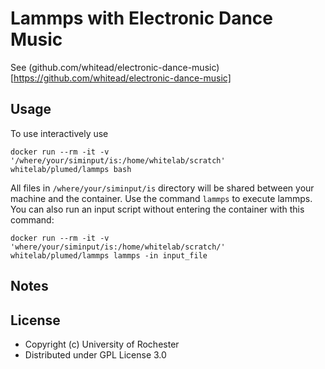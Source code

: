 Lammps with Electronic Dance Music
=====

See (github.com/whitead/electronic-dance-music)[https://github.com/whitead/electronic-dance-music]

Usage
----

To use interactively use 
```
docker run --rm -it -v '/where/your/siminput/is:/home/whitelab/scratch' whitelab/plumed/lammps bash
```
All files in `/where/your/siminput/is` directory will be shared between your machine and the container. Use the command `lammps` to execute lammps. You can also run an input script without entering the container with this command:
```
docker run --rm -it -v 'where/your/siminput/is:/home/whitelab/scratch/' whitelab/plumed/lammps lammps -in input_file
```

Notes
----

License
-----

* Copyright (c) University of Rochester
* Distributed under GPL License 3.0
